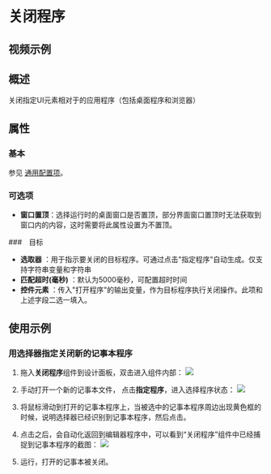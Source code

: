 # 关闭程序

## 视频示例

## 概述

关闭指定UI元素相对于的应用程序（包括桌面程序和浏览器）

## 属性

### 基本

参见 [通用配置项](../Appendix/CommonConfigurationItems.md)。

### 可选项

- **窗口置顶**：选择运行时的桌面窗口是否置顶，部分界面窗口置顶时无法获取到窗口内的内容，这时需要将此属性设置为不置顶。

###　目标

- **选取器** ：用于指示要关闭的目标程序。可通过点击&quot;指定程序&quot;自动生成。仅支持字符串变量和字符串
- **匹配超时(毫秒)** ：默认为5000毫秒，可配置超时时间
- **控件元素** ：传入&quot;打开程序&quot;的输出变量，作为目标程序执行关闭操作。此项和上述字段二选一填入。

## 使用示例

### 用选择器指定关闭新的记事本程序

1. 拖入**关闭程序**组件到设计面板，双击进入组件内部：
![](https://docimages.blob.core.chinacloudapi.cn/images/Activities/closeApp-1.png)

2. 手动打开一个新的记事本文件， 点击**指定程序**，进入选择程序状态：
![](https://docimages.blob.core.chinacloudapi.cn/images/Activities/closeApp-2.png)

4. 将鼠标滑动到打开的记事本程序上，当被选中的记事本程序周边出现黄色框的时候，说明选择器已经识别到记事本程序，然后点击。

5. 点击之后，会自动化返回到编辑器程序中，可以看到“关闭程序”组件中已经捕捉到记事本程序的截图：
![](https://docimages.blob.core.chinacloudapi.cn/images/Activities/closeApp-3.png)

6. 运行，打开的记事本被关闭。
